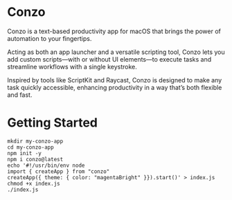# Conzo

Conzo is a text-based productivity app for macOS that brings the power of automation to your fingertips. 

Acting as both an app launcher and a versatile scripting tool, Conzo lets you add custom scripts—with or without UI elements—to execute tasks and streamline workflows with a single keystroke. 

Inspired by tools like ScriptKit and Raycast, Conzo is designed to make any task quickly accessible, enhancing productivity in a way that’s both flexible and fast.

# Getting Started

```
mkdir my-conzo-app
cd my-conzo-app
npm init -y
npm i conzo@latest
echo '#!/usr/bin/env node
import { createApp } from "conzo"
createApp({ theme: { color: "magentaBright" }}).start()' > index.js
chmod +x index.js
./index.js
```

